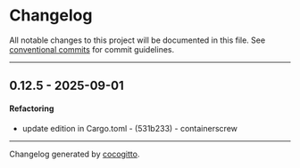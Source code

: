 # Changelog
All notable changes to this project will be documented in this file. See [conventional commits](https://www.conventionalcommits.org/) for commit guidelines.

- - -
## 0.12.5 - 2025-09-01
#### Refactoring
- update edition in Cargo.toml - (531b233) - containerscrew

- - -

Changelog generated by [cocogitto](https://github.com/cocogitto/cocogitto).